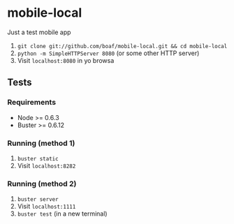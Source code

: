 mobile-local
============

Just a test mobile app

1. `git clone git://github.com/boaf/mobile-local.git && cd mobile-local`
2. `python -m SimpleHTTPServer 8080` (or some other HTTP server)
3. Visit `localhost:8080` in yo browsa

Tests
-----

### Requirements

- Node >= 0.6.3
- Buster >= 0.6.12

### Running (method 1)

1. `buster static`
2. Visit `localhost:8282`

### Running (method 2)

1. `buster server`
2. Visit `localhost:1111`
3. `buster test` (in a new terminal)
